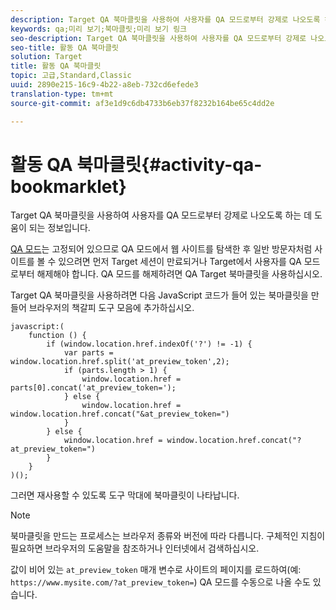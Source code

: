 ```yaml
---
description: Target QA 북마클릿을 사용하여 사용자를 QA 모드로부터 강제로 나오도록 하는 데 도움이 되는 정보입니다.
keywords: qa;미리 보기;북마클릿;미리 보기 링크
seo-description: Target QA 북마클릿을 사용하여 사용자를 QA 모드로부터 강제로 나오도록 하는 데 도움이 되는 정보입니다.
seo-title: 활동 QA 북마클릿
solution: Target
title: 활동 QA 북마클릿
topic: 고급,Standard,Classic
uuid: 2890e215-16c9-4b22-a8eb-732cd6efede3
translation-type: tm+mt
source-git-commit: af3e1d9c6db4733b6eb37f8232b164be65c4dd2e

---
```



# 활동 QA 북마클릿{#activity-qa-bookmarklet}

Target QA 북마클릿을 사용하여 사용자를 QA 모드로부터 강제로 나오도록 하는 데 도움이 되는 정보입니다.

[QA 모드](../../c-activities/c-activity-qa/activity-qa.md#concept_9329EF33DE7D41CA9815C8115DBC4E40)는 고정되어 있으므로 QA 모드에서 웹 사이트를 탐색한 후 일반 방문자처럼 사이트를 볼 수 있으려면 먼저 Target 세션이 만료되거나 Target에서 사용자를 QA 모드로부터 해제해야 합니다. QA 모드를 해제하려면 QA Target 북마클릿을 사용하십시오.

Target QA 북마클릿을 사용하려면 다음 JavaScript 코드가 들어 있는 북마클릿을 만들어 브라우저의 책갈피 도구 모음에 추가하십시오.

```
javascript:(
    function () {
        if (window.location.href.indexOf('?') != -1) {
            var parts = window.location.href.split('at_preview_token',2);
            if (parts.length > 1) {
                window.location.href = parts[0].concat('at_preview_token=');
            } else {
                window.location.href = window.location.href.concat("&at_preview_token=")
            }
        } else {
            window.location.href = window.location.href.concat("?at_preview_token=")
        }
    }
)();
```

그러면 재사용할 수 있도록 도구 막대에 북마클릿이 나타납니다.

>[!NOTE]
>
>북마클릿을 만드는 프로세스는 브라우저 종류와 버전에 따라 다릅니다. 구체적인 지침이 필요하면 브라우저의 도움말을 참조하거나 인터넷에서 검색하십시오.

값이 비어 있는 `at_preview_token` 매개 변수로 사이트의 페이지를 로드하여(예: `https://www.mysite.com/?at_preview_token=`) QA 모드를 수동으로 나올 수도 있습니다.
